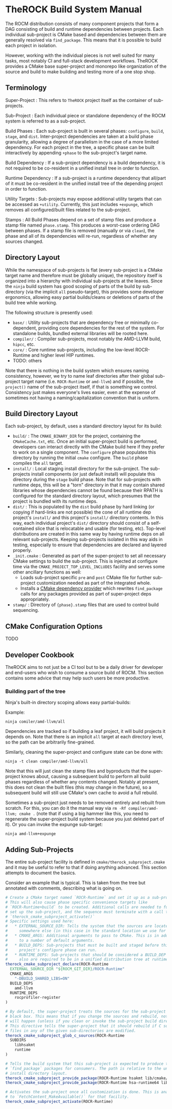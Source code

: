 # TheROCK Build System Manual

The ROCM distribution consists of many component projects that form a DAG
consisting of build and runtime dependencies between projects. Each individual
sub-project is CMake based and dependencies between them are generally
resolved via `find_package`. This means that it is possible to build each
project in isolation.

However, working with the individual pieces is not well suited for many tasks,
most notably CI and full-stack development workflows. TheROCK provides a CMake
base super-project and monorepo like organization of the source and build to
make building and testing more of a one stop shop.

## Terminology

Super-Project
: This refers to `TheROCK` project itself as the container of sub-projects.

Sub-Project
: Each individual piece or standalone dependency of the ROCM system is
referred to as a sub-project.

Build Phases
: Each sub-project is built in several phases: `configure`, `build`, `stage`,
and `dist`. Inter-project dependencies are taken at a build phase
granularity, allowing a degree of parallelism in the case of a more
limited dependency. For each project in the tree, a specific phase can
be built interactively by appending `+phase` to the sub-project's target
name.

Build Dependency
: If a sub-project dependency is a build dependency, it is not required to be
co-resident in a unified install tree in order to function.

Runtime Dependency
: If a sub-project is a runtime dependency that all/part of it must be
co-resident in the unified install tree of the depending project in order
to function.

Utility Targets
: Sub-projects may expose additional utility targets that can be accessed as
`+utility`. Currently, this just includes `+expunge`, which removes all
configured/built files related to the sub-project.

Stamps
: All Build Phases depend on a set of stamp files and produce a stamp file
named `phase.stamp`. This produces a worst-case ordering DAG between
phases. If a stamp file is removed (manually or via `clean`), the phase
and all of its dependencies will re-run, regardless of whether any sources
changed.

## Directory Layout

While the namespace of sub-projects is flat (every sub-project is a CMake target
name and therefore must be globally unique), the repository itself is organized
into a hierarchy with individual sub-projects at the leaves. Since the `ninja`
build system has good scoping of parts of the build by sub-directory (via the
implicit `all` pseudo-target), this provides some developer ergonomics, allowing
easy partial builds/cleans or deletions of parts of the build tree while
working.

The following structure is presently used:

- `base/` : Utility sub-projects that are dependency free or minimally
  co-dependent, providing core dependencies for the rest of the system. For
  standalone builds, bundled external libraries will be rooted here.
- `compiler/` : Compiler sub-projects, most notably the AMD-LLVM build, `hipcc`,
  etc.
- `core/` : Core runtime sub-projects, including the low-level ROCR-Runtime and
  higher level HIP runtimes.
- TODO: others

Note that there is nothing in the build system which ensures naming consistency,
however, we try to name leaf directories after their global sub-project
target name (i.e. `ROCR-Runtime` or `amd-llvm`) and if possible, the `project()`
name of the sub-project itself, if that is something we control. Consistency
just makes everyone's lives easier, even at the expense of sometimes not
having a naming/capitalization convention that is uniform.

## Build Directory Layout

Each sub-project, by default, uses a standard directory layout for its build:

- `build/` : The `CMAKE_BINARY_DIR` for the project, containing the
  `CMakeCache.txt`, etc. Once an initial super-project build is performed,
  developers can interact directly with the CMake build here if they prefer to
  work on a single component. The `configure` phase populates this directory
  by running the initial `cmake` configure. The `build` phase compiles the
  `all` target.
- `install/` : Local staging install directory for the sub-project. The
  sub-projects install components (or just default install) will populate
  this directory during the `stage` build phase. Note that for sub-projects
  with runtime deps, this will be a "torn" directory in that it may contain
  shared libraries whose dependencies cannot be found because their RPATH is
  configured for the standard directory layout, which presumes that the project
  is bundled with its runtime deps.
- `dist/` : This is populated by the `dist` build phase by hard linking (or
  copying if hard-links are not possible) the cone of all runtime dep project's
  `install/` and this project's `install/` directory contents. In this way, each
  individual project's `dist/` directory should consist of a self-contained
  slice that is relocatable and usable (for testing, etc). Top-level
  distributions are created in this same way by having runtime deps on all
  relevant sub-projects. Keeping sub-projects isolated in this way aids in
  testing, especially to ensure that dependencies are declared and layered
  properly.
- `_init.cmake` : Generated as part of the super-project to set all necessary
  CMake settings to build the sub-project. This is injected at configure time
  via the `CMAKE_PROJECT_TOP_LEVEL_INCLUDES` facility and serves some other
  ancillary functions as well:
  - Loads sub-project specific `pre` and `post` CMake file for further
    sub-project customization needed as part of the integrated whole.
  - Installs a [CMake dependency provider](https://cmake.org/cmake/help/latest/command/cmake_language.html#dependency-providers)
    which rewrites `find_package` calls for any packages provided as part
    of super-project deps appropriately.
- `stamp/` : Directory of `{phase}.stamp` files that are used to control
  build sequencing.

## CMake Configuration Options

TODO

## Developer Cookbook

TheROCK aims to not just be a CI tool but to be a daily driver for developer
and end-users who wish to consume a source build of ROCM. This section contains
some advice that may help such users be more productive.

### Building part of the tree

Ninja's built-in directory scoping allows easy partial-builds:

Example:

```
ninja comiler/amd-llvm/all
```

Dependencies are tracked so if building a leaf project, it will build projects
it depends on. Note that there is an implicit `all` target at each directory
level, so the path can be arbitrarily fine-grained.

Similarly, cleaning the super-project and configure state can be done with:

```
ninja -t clean compiler/amd-llvm/all
```

Note that this will just clean the stamp files and byproducts that the
super-project knows about, causing a subsequent build to perform all build
phases regardless of whether any contents changed. Notably at present, this
does not clean the built files (this may change in the future), so a subsequent
build will still use CMake's own cache to avoid a full rebuild.

Sometimes a sub-project just needs to be removed entirely and rebuilt from
scratch. For this, you can do it the manual way via
`rm -Rf compiler/amd-llvm; cmake .` (note that if using a big hammer like this,
you need to regenerate the super-project build system because you just deleted
part of it). Or you can invoke the expunge sub-target:

```
ninja amd-llvm+expunge
```

## Adding Sub-Projects

The entire sub-project facility is defined in `cmake/therock_subproject.cmake`
and it may be useful to refer to that if doing anything advanced. This section
attempts to document the basics.

Consider an example that is typical. This is taken from the tree but annotated
with comments, describing what is going on.

```cmake
# Create a CMake target named `ROCR-Runtime` and set it up as a sub-project.
# This will also cause phase specific convenience targets like
# `ROCR-Runtime+build` to be created. Additional calls are needed to further
# set up the sub-project, and the sequence must terminate with a call to
# `therock_cmake_subproject_activate()`
# Specific settings used here:
#   * EXTERNAL_SOURCE_DIR: Tells the system that the sources are located
#     somewhere else (in this case in the standard location we use for `repo`).
#   * CMAKE_ARGS: Additional arguments to pass to CMake. This is in addition
#     to a number of default arguments.
#   * BUILD_DEPS: Sub-projects that must be built and staged before this
#     project's configure phase can run.
#   * RUNTIME_DEPS: Sub-projects that should be considered a BUILD_DEP and
#     also are required to be in a unified distribution tree at runtime.
therock_cmake_subproject_declare(ROCR-Runtime
  EXTERNAL_SOURCE_DIR "${ROCM_GIT_DIR}/ROCR-Runtime"
  CMAKE_ARGS
    "-DBUILD_SHARED_LIBS=ON"
  BUILD_DEPS
    amd-llvm
  RUNTIME_DEPS
    rocprofiler-register
)

# By default, the super-project treats the sources for the sub-project like a
# black box. This means that if you change the sources and rebuild, nothing
# will happen (unless if you clean or invoke the sub-project build directly).
# This directive tells the super-project that it should rebuild if C source
# files in any of the given sub-directories are modified.
therock_cmake_subproject_glob_c_sources(ROCR-Runtime
  SUBDIRS
    libhsakmt
    runtime
)

# Tells the build system that this sub-project is expected to produce two
# `find_package` packages for consumers. The path is relative to the unified
# install directory layout.
therock_cmake_subproject_provide_package(ROCR-Runtime hsakmt lib/cmake/hsakmt)
therock_cmake_subproject_provide_package(ROCR-Runtime hsa-runtime64 lib/cmake/hsa-runtime64)

# Activates the sub-project once all customization is done. This is analogous
# to `FetchContent_MakeAvailable()` for that facility.
therock_cmake_subproject_activate(ROCR-Runtime)
```
